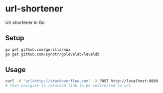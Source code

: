 # url-shortener
Url shortener in Go

## Setup
```bash
go get github.com/gorilla/mux
go get github.com/syndtr/goleveldb/leveldb
```

## Usage
```bash
curl -d "url=http://stackoverflow.com" -X POST http://localhost:8080
# then navigate to returned link to be redirected to url
```
